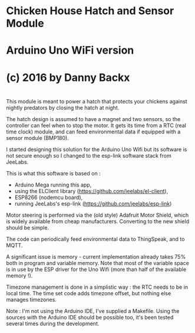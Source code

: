 #
# Chicken House Hatch and Sensor Module
# Arduino Uno WiFi version
#
# (c) 2016 by Danny Backx
#

This module is meant to power a hatch that protects your chickens against nightly predators
by closing the hatch at night.

The hatch design is assumed to have a magnet and two sensors, so the controller can feel
when to stop the motor. It gets its time from a RTC (real time clock) module, and can
feed environmental data if equipped with a sensor module (BMP180).

I started designing this solution for the Arduino Uno Wifi but its software is not secure enough so I changed to the esp-link software stack from JeeLabs.

This is what this software is based on :
- Arduino Mega running this app,
- using the ELClient library (https://github.com/jeelabs/el-client),
- ESP8266 (nodemcu board),
- running JeeLabs's esp-link (https://github.com/jeelabs/esp-link)

Motor steering is performed via the (old style) Adafruit Motor Shield, which is widely
available from cheap manufacturers. Converting to the new shield should be simple.

The code can periodically feed environmental data to ThingSpeak, and to MQTT.

A significant issue is memory - current implementation already takes 75% both in program and
variable memory. Note that most of the variable space is in use by the ESP driver for the
Uno Wifi (more than half of the available memory !).

Timezone management is done in a simplistic way : the RTC needs to be in local time.
The time set code adds timezone offset, but nothing else manages timezones.

Note : I'm not using the Arduino IDE, I've supplied a Makefile. Using the sources
with the Arduino IDE should be possible too, it's been tested several times during
the development.
